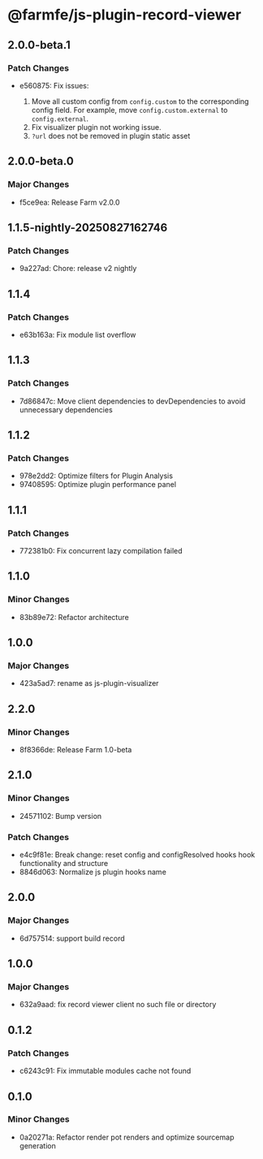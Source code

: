 # @farmfe/js-plugin-record-viewer

## 2.0.0-beta.1

### Patch Changes

- e560875: Fix issues:

  1. Move all custom config from `config.custom` to the corresponding config field. For example, move `config.custom.external` to `config.external`.
  2. Fix visualizer plugin not working issue.
  3. `?url` does not be removed in plugin static asset

## 2.0.0-beta.0

### Major Changes

- f5ce9ea: Release Farm v2.0.0

## 1.1.5-nightly-20250827162746

### Patch Changes

- 9a227ad: Chore: release v2 nightly

## 1.1.4

### Patch Changes

- e63b163a: Fix module list overflow

## 1.1.3

### Patch Changes

- 7d86847c: Move client dependencies to devDependencies to avoid unnecessary dependencies

## 1.1.2

### Patch Changes

- 978e2dd2: Optimize filters for Plugin Analysis
- 97408595: Optimize plugin performance panel

## 1.1.1

### Patch Changes

- 772381b0: Fix concurrent lazy compilation failed

## 1.1.0

### Minor Changes

- 83b89e72: Refactor architecture

## 1.0.0

### Major Changes

- 423a5ad7: rename as js-plugin-visualizer

## 2.2.0

### Minor Changes

- 8f8366de: Release Farm 1.0-beta

## 2.1.0

### Minor Changes

- 24571102: Bump version

### Patch Changes

- e4c9f81e: Break change: reset config and configResolved hooks hook functionality and structure
- 8846d063: Normalize js plugin hooks name

## 2.0.0

### Major Changes

- 6d757514: support build record

## 1.0.0

### Major Changes

- 632a9aad: fix record viewer client no such file or directory

## 0.1.2

### Patch Changes

- c6243c91: Fix immutable modules cache not found

## 0.1.0

### Minor Changes

- 0a20271a: Refactor render pot renders and optimize sourcemap generation
